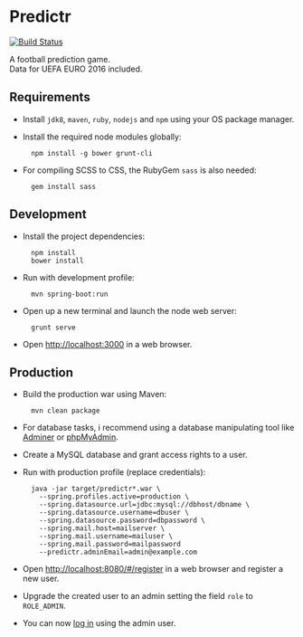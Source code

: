 # Predictr

[![Build Status](https://travis-ci.org/meonwax/predictr.svg?branch=master)](https://travis-ci.org/meonwax/predictr)

A football prediction game.  
Data for UEFA EURO 2016 included.

## Requirements

* Install `jdk8`, `maven`, `ruby`, `nodejs` and `npm` using your OS package manager.

* Install the required node modules globally:

        npm install -g bower grunt-cli

* For compiling SCSS to CSS, the RubyGem `sass` is also needed:

        gem install sass


## Development

* Install the project dependencies:

        npm install
        bower install

* Run with development profile:

        mvn spring-boot:run

* Open up a new terminal and launch the node web server:

        grunt serve

* Open [http://localhost:3000](http://localhost:3000) in a web browser.

## Production

* Build the production war using Maven:

        mvn clean package

* For database tasks, i recommend using a database manipulating tool like [Adminer](https://www.adminer.org) or [phpMyAdmin](https://www.phpmyadmin.net).

* Create a MySQL database and grant access rights to a user.

* Run with production profile (replace credentials):

        java -jar target/predictr*.war \
          --spring.profiles.active=production \
          --spring.datasource.url=jdbc:mysql://dbhost/dbname \
          --spring.datasource.username=dbuser \
          --spring.datasource.password=dbpassword \
          --spring.mail.host=mailserver \
          --spring.mail.username=mailuser \
          --spring.mail.password=mailpassword
          --predictr.adminEmail=admin@example.com

* Open [http://localhost:8080/#/register](http://localhost:8080/#/register) in a web browser and register a new user.

* Upgrade the created user to an admin setting the field `role` to `ROLE_ADMIN`.

* You can now [log in](http://localhost:8080/#/login) using the admin user.
